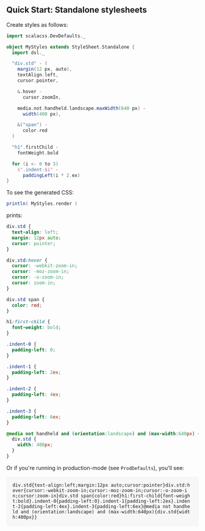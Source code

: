 ## Quick Start: Standalone stylesheets

Create styles as follows:

```scala
import scalacss.DevDefaults._

object MyStyles extends StyleSheet.Standalone {
  import dsl._

  "div.std" - (
    margin(12 px, auto),
    textAlign.left,
    cursor.pointer,

    &.hover -
      cursor.zoomIn,

    media.not.handheld.landscape.maxWidth(640 px) -
      width(400 px),

    &("span") -
      color.red
  )

  "h1".firstChild -
    fontWeight.bold

  for (i <- 0 to 3)
    s".indent-$i" -
      paddingLeft(i * 2.ex)
}
```

To see the generated CSS:
```scala
println( MyStyles.render )
```

prints:
```css
div.std {
  text-align: left;
  margin: 12px auto;
  cursor: pointer;
}

div.std:hover {
  cursor: -webkit-zoom-in;
  cursor: -moz-zoom-in;
  cursor: -o-zoom-in;
  cursor: zoom-in;
}

div.std span {
  color: red;
}

h1:first-child {
  font-weight: bold;
}

.indent-0 {
  padding-left: 0;
}

.indent-1 {
  padding-left: 2ex;
}

.indent-2 {
  padding-left: 4ex;
}

.indent-3 {
  padding-left: 6ex;
}

@media not handheld and (orientation:landscape) and (max-width:640px) {
  div.std {
    width: 400px;
  }
}
```

Or if you're running in production-mode (see `ProdDefaults`), you'll see:
<div style="padding:16px; background-color: #f7f7f7">
<code style="word-break:break-all" class="lang-css">div.std{text-align:left;margin:12px auto;cursor:pointer}div.std:hover{cursor:-webkit-zoom-in;cursor:-moz-zoom-in;cursor:-o-zoom-in;cursor:zoom-in}div.std span{color:red}h1:first-child{font-weight:bold}.indent-0{padding-left:0}.indent-1{padding-left:2ex}.indent-2{padding-left:4ex}.indent-3{padding-left:6ex}@media not handheld and (orientation:landscape) and (max-width:640px){div.std{width:400px}}</code>
</div>
